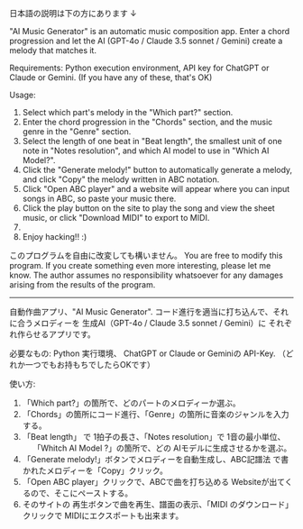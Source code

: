 日本語の説明は下の方にあります ↓

"AI Music Generator" is an automatic music composition app.
Enter a chord progression and let the AI ​​(GPT-4o / Claude 3.5 sonnet / Gemini) create a melody that matches it.

Requirements:
Python execution environment, 
API key for ChatGPT or Claude or Gemini.
(If you have any of these, that's OK)

Usage:
1. Select which part's melody in the "Which part?" section.
2. Enter the chord progression in the "Chords" section, and the music genre in the "Genre" section.
3. Select the length of one beat in "Beat length", the smallest unit of one note in "Notes resolution", and
which AI model to use in "Which AI Model?".
4. Click the "Generate melody!" button to automatically generate a melody, and click "Copy" the melody written in ABC notation.
5. Click "Open ABC player" and a website will appear where you can input songs in ABC, so paste your music there.
6. Click the play button on the site to play the song and view the sheet music, or click "Download MIDI" to export to MIDI.
7.
8. Enjoy hacking!! :)

このプログラムを自由に改変しても構いません。 You are free to modify this program.
If you create something even more interesting, please let me know.
The author assumes no responsibility whatsoever for any damages arising from the results of the program.

-------------
自動作曲アプリ、"AI Music Generator".
コード進行を適当に打ち込んで、それに合うメロディーを
生成AI（GPT-4o / Claude 3.5 sonnet / Gemini）に
それぞれ作らせるアプリです。

必要なもの: 
Python 実行環境、
ChatGPT or Claude or Geminiの API-Key. 
（どれか一つでもお持もちでしたらOKです）

使い方:
1. 「Which part?」の箇所で、どのパートのメロディーか選ぶ。
2. 「Chords」の箇所にコード進行、「Genre」の箇所に音楽のジャンルを入力する。
3. 「Beat length」 で 1拍子の長さ、「Notes resolution」で 1音の最小単位、
　 「Whitch AI Model ?」の箇所で、どの AIモデルに生成させるかを選ぶ。
4. 「Generate melody!」ボタンでメロディーを自動生成し、ABC記譜法 で書かれたメロディーを「Copy」クリック。
5. 「Open ABC player」クリックで、ABCで曲を打ち込める Websiteが出てくるので、そこにペーストする。
6. そのサイトの 再生ボタンで曲を再生、譜面の表示、「MIDI のダウンロード」クリックで MIDIにエクスポートも出来ます。

